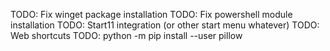 TODO: Fix winget package installation
TODO: Fix powershell module installation
TODO: Start11 integration (or other start menu whatever)
TODO: Web shortcuts
TODO: python -m pip install --user pillow
